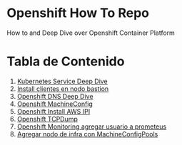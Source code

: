 Openshift How To Repo
=====================

How to and Deep Dive over Openshift Container Platform 

# Tabla de Contenido
1. [Kubernetes Service Deep Dive](howto/kubernetes-service-deep-dive.md)
2. [Install clientes en nodo bastion](howto/install-clientes.md)
3. [Openshift DNS Deep Dive](howto/openshift-dns-deep-dive.md)
4. [Openshift MachineConfig](howto/openshift-machineconfig.adoc)
5. [Openshift Install AWS IPI](howto/openshift-install-aws-ipi.adoc)
6. [Openshift TCPDump](howto/openshift-tcpdump.adoc)
7. [Openshift Monitoring agregar usuario a prometeus](howto/openshift-monitoring-prometheus-user.adoc)
7. [Agregar nodo de infra con MachineConfigPools](howto/openshift-machineconfigpools.sh)
